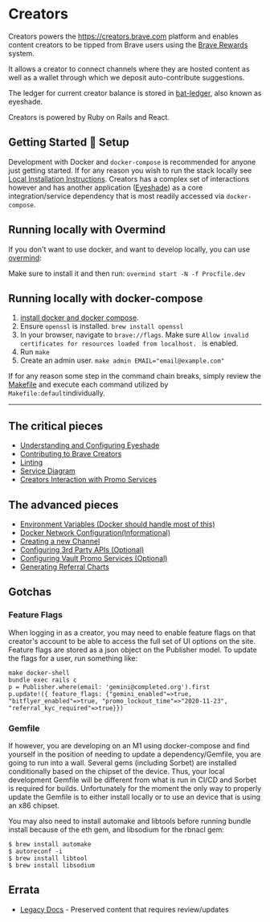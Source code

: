 # Creators

Creators powers the <https://creators.brave.com> platform and enables content creators to be tipped from Brave users using the [Brave Rewards](https://brave.com/brave-rewards/) system.

It allows a creator to connect channels where they are hosted content as well as a wallet through which we deposit auto-contribute suggestions.

The ledger for current creator balance is stored in [bat-ledger](https://github.com/brave-intl/bat-ledger), also known as eyeshade.

Creators is powered by Ruby on Rails and React.

## Getting Started :wrench: Setup

Development with Docker and `docker-compose` is recommended for anyone just getting started.  If for any reason you wish to run the stack locally see [Local Installation Instructions](docs/LOCAL.md). Creators has a complex set of interactions however and has another application ([Eyeshade](https://github.com/brave-intl/bat-ledger)) as a core integration/service dependency that is most readily accessed via `docker-compose`.

## Running locally with Overmind

If you don't want to use docker, and want to develop locally, you can use [overmind](https://github.com/DarthSim/overmind):

Make sure to install it and then run:
`overmind start -N -f Procfile.dev`

## Running locally with docker-compose

1. [install docker and docker compose](https://docs.docker.com/compose/install/).
1. Ensure `openssl` is installed. `brew install openssl`
1. In your browser, navigate to `brave://flags`.  Make sure `Allow invalid certificates for resources loaded from localhost.
` is enabled.
1. Run `make`
1. Create an admin user. `make admin EMAIL="email@example.com"`

If for any reason some step in the command chain breaks, simply review the [Makefile](Makefile) and execute each command utilized by `Makefile:default`individually.

---

## The critical pieces

- [Understanding and Configuring Eyeshade](docs/EYESHADE.md)
- [Contributing to Brave Creators](docs/CONTRIBUTING.md)
- [Linting](docs/LINTING.md)
- [Service Diagram](docs/creators-diagram.png)
- [Creators Interaction with Promo Services](docs/PROMO.md)

## The advanced pieces

- [Environment Variables (Docker should handle most of this)](docs/ENVIRONMENT.md)
- [Docker Network Configuration(Informational)](docs/NETWORKS.md)
- [Creating a new Channel](docs/CHANNELS.md)
- [Configuring 3rd Party APIs (Optional)](docs/API.md)
- [Configuring Vault Promo Services (Optional)](docs/PROMO.md)
- [Generating Referral Charts](docs/CHARTS.md)

## Gotchas

### Feature Flags

When logging in as a creator, you may need to enable feature flags on that creator's account to be able to access the full set of UI options on the site.  Feature flags are stored as a json object on the Publisher model.  To update the flags for a user, run something like:

```
make docker-shell
bundle exec rails c
p = Publisher.where(email: 'gemini@completed.org').first
p.update!({ feature_flags: {"gemini_enabled"=>true, "bitflyer_enabled"=>true, "promo_lockout_time"=>"2020-11-23", "referral_kyc_required"=>true}})
```

### Gemfile

If however, you are developing on an M1 using docker-compose and find yourself in the position of needing to update a dependency/Gemfile, you are going to run into a wall.  Several gems (including Sorbet) are installed conditionally based on the chipset of the device.  Thus, your local development Gemfile will be different from what is run in CI/CD and Sorbet is required for builds.  Unfortunately for the moment the only way to properly update the Gemfile is to either install locally or to use an device that is using an x86 chipset.

You may also need to install automake and libtools before running bundle install because of the eth gem, and libsodium for the rbnacl gem:
```
$ brew install automake
$ autoreconf -i
$ brew install libtool
$ brew install libsodium
```

## Errata

- [Legacy Docs](docs/LEGACY.md) - Preserved content that requires review/updates

